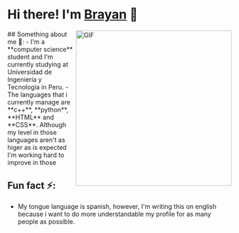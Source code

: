 # Hi there! I'm [Brayan](https://github.com/Br4yanGC) 👋

<img align="right" width="350px" alt="GIF" src="https://cdn.dribbble.com/users/416610/screenshots/4801105/media/be031f8d02ca8cc404d44be54ee2c493.gif">

<p>
  ## Something about me 👀:
  - I'm a **computer science** student and I'm currently studying at Universidad de Ingeniería y Tecnología in Peru.
  - The languages that i currently manage are **c++**, **python**, **HTML** and **CSS**. Although my level in those languages aren't as higer as is expected I'm working hard to improve in those

  ## Fun fact ⚡:
  - My tongue language is spanish, however, I'm writing this on english because i want to do more understandable my profile for as many people as possible.
</p>
  
<!--
**Br4yanGC/Br4yanGC** is a ✨ _special_ ✨ repository because its `README.md` (this file) appears on your GitHub profile.

Here are some ideas to get you started:

- 🔭 I’m currently working on ...
- 🌱 I’m currently learning ...
- 👯 I’m looking to collaborate on ...
- 🤔 I’m looking for help with ...
- 💬 Ask me about ...
- 📫 How to reach me: ...
- 😄 Pronouns: ...
- ⚡ Fun fact: ...
-->

